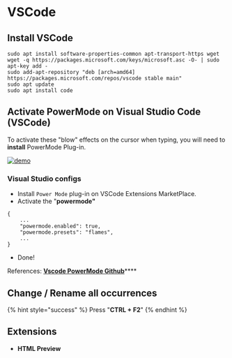 # VSCode

## Install VSCode

```text
sudo apt install software-properties-common apt-transport-https wget
wget -q https://packages.microsoft.com/keys/microsoft.asc -O- | sudo apt-key add -
sudo add-apt-repository "deb [arch=amd64] https://packages.microsoft.com/repos/vscode stable main"
sudo apt update
sudo apt install code
```

## Activate PowerMode on Visual Studio Code \(VSCode\)

To activate these "blow" effects on the cursor when typing, you will need to **install** PowerMode Plug-in.

[![demo](https://raw.githubusercontent.com/hoovercj/vscode-power-mode/master/images/demo-presets-particles.gif)](https://raw.githubusercontent.com/hoovercj/vscode-power-mode/master/images/demo-presets-particles.gif)

### Visual Studio configs

* Install `Power Mode` plug-in on VSCode Extensions MarketPlace.
* Activate the "**powermode"**

```text
{
    ...
    "powermode.enabled": true,
    "powermode.presets": "flames",
    ...
}
```

* Done!

References: [**Vscode PowerMode Github**](https://github.com/hoovercj/vscode-power-mode)\*\*\*\*

## **Change / Rename all occurrences**

{% hint style="success" %}
Press "**CTRL +  F2**"
{% endhint %}

## Extensions

* **HTML Preview**

